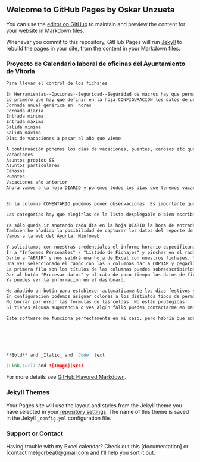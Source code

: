 ## Welcome to GitHub Pages by Oskar Unzueta

You can use the [editor on GitHub](https://github.com/gorbea0/calendario/edit/master/README.md) to maintain and preview the content for your website in Markdown files.

Whenever you commit to this repository, GitHub Pages will run [Jekyll](https://jekyllrb.com/) to rebuild the pages in your site, from the content in your Markdown files.



### Proyecto de Calendario laboral de oficinas del Ayuntamiento de Vitoria

```markdown
Para llevar el control de los fichajes

En Herramientas--Opciones--Seguridad--Seguridad de macros hay que permitir la ejecución de macros poniendo nivel de seguridad bajo para que se pueda ejecutar el código de VBA
Lo primero que hay que definir en la hoja CONFIGURACION los datos de usuario a modificar si no nos valen los que hay por defecto (columna J). Este calendario no está pensado para los que trabajen a turnos de mañana/tarde/noche.
Jornada anual genérica en  horas
Jornada diaria
Entrada mínima
Entrada máxima
Salida mínima
Salida máxima
Días de vacaciones a pasar al año que viene

A continuación ponemos los días de vacaciones, puentes, canosos etc que nos corresponden en el año (columna G): Si tienes otro tipo que no se corresponde lo asocias al más parecido
Vacaciones
Asuntos propios SS
Asuntos particulares
Canosos
Puentes
Vacaciones año anterior
Ahora vamos a la hoja DIARIO y ponemos todos los días que tenemos vacaciones, cursos, bajas, puentes etc en la columna B, llamada categoría


En la columna COMENTARIO podemos poner observaciones. Es importante que esté correcta la columna categorías con nuestros festivos, vacaciones, bajas etc para que calcule bien

Las categorías hay que elegirlas de la lista desplegable o bien escribirlo exactamente igual ej. Vacaciones, Puentes etc empezando por mayúscula.

Ya sólo queda ir anotando cada día en la hoja DIARIO la hora de entrada y salida correspondiente (columnas D y E)o bien usar el botón fichar hoy.
También he añadido la posibilidad de capturar los datos del reporte de "Control Horario" para ello:
Vamos a la web del Ayunta: Minfoweb 

Y solicitamos con nuestras credenciales el informe horario especificando la fecha inicial y final (mejor no complicarse y pedir desde el 1 de enero hasta ayer)
Ir a "Informes Personales" / "Listado de Fichajes" y pinchar en el radiobuttom "Excel" y dar a Aceptar.
Darle a "ABRIR" y nos saldrá una hoja de Excel con nuestros fichajes. Ya sólo tenemos que seleccionar las 5 columnas de los fichajes (fecha, columna vacía, entrada, salida y horas trabajadas) 
Una vez seleccionado el rango con las 5 columnas dar a COPIAR y pegarlo en la hoja "ControlHorario" de este libro de Excel.
La primera fila son los títulos de las columnas puedes sobreescribirlos si quieres ya que el scrip ignora la primera fila.
Dar al botón "Procesar datos" y al cabo de poco tiempo los datos de fichaje se habrán transcrito a la hoja "Diario" y se habrán analizado los códigos.
Ya puedes ver la información en el dashboard.

He añadido un botón para establecer automáticamente los dias festivos y los fines de semana en la hoja diario, sólo están los festivos fijos, faltarían los variables como semana santa, puentes obligados, San José, San Mateo etc.
En configuración podemos asignar colores a los distintos tipos de permisos o festivos y verlo reflejado en las hojas diario y año. Podemos modificar los colores tantas veces como queramos.
No borrar por error las fórmulas de las celdas. No están protegidas!
Si tienes alguna sugerencia o ves algún fallo puedes contactarme en mailto:ounzueta@vitoria-gasteiz.org

Este software me funciona perfectamente en mi caso, pero habría que adaptarlo a otros casos particulares cuya problemática desconozco. Ten cuidado en no borrar fórmulas cuando borres celdas.






**Bold** and _Italic_ and `Code` text

[Link](url) and ![Image](src)
```

For more details see [GitHub Flavored Markdown](https://guides.github.com/features/mastering-markdown/).

### Jekyll Themes

Your Pages site will use the layout and styles from the Jekyll theme you have selected in your [repository settings](https://github.com/gorbea0/calendario/settings). The name of this theme is saved in the Jekyll `_config.yml` configuration file.

### Support or Contact

Having trouble with my Excel calendar? Check out this [documentation] or [contact me]<gorbea0@gmail.com> and I’ll help you sort it out.
